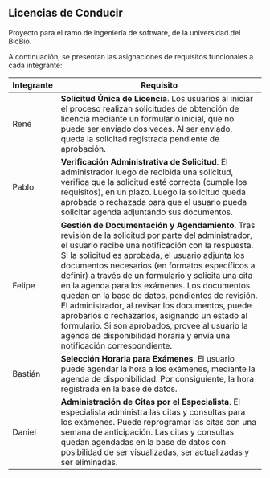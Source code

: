 ## Licencias de Conducir
Proyecto para el ramo de ingeniería de software, de la universidad del BíoBío.


A continuación, se presentan las asignaciones de requisitos funcionales a cada integrante:

| Integrante    | Requisito     |
| ------------- | ------------- |
| René          | **Solicitud Única de Licencia**. Los usuarios al iniciar el proceso realizan solicitudes de obtención de licencia mediante un formulario inicial, que no puede ser enviado dos veces. Al ser enviado, queda la solicitad registrada pendiente de aprobación.  |
| Pablo         | **Verificación Administrativa de Solicitud**. El administrador luego de recibida una solicitud, verifica que la solicitud esté correcta (cumple los requisitos), en un plazo. Luego la solicitud queda aprobada o rechazada para que el usuario pueda solicitar agenda adjuntando sus documentos.  |
| Felipe        | **Gestión de Documentación y Agendamiento**. Tras revisión de la solicitud por parte del administrador, el usuario recibe una notificación con la respuesta. Si la solicitud es aprobada, el usuario adjunta los documentos necesarios (en formatos específicos a definir) a través de un formulario y solicita una cita en la agenda para los exámenes. Los documentos quedan en la base de datos, pendientes de revisión. El administrador, al revisar los documentos, puede aprobarlos o rechazarlos, asignando un estado al formulario. Si son aprobados, provee al usuario la agenda de disponibilidad horaria y envía una notificación correspondiente.  |
| Bastián  | **Selección Horaria para Exámenes**. El usuario puede agendar la hora a los exámenes, mediante la agenda de disponibilidad. Por consiguiente, la hora registrada en la base de datos.  |
| Daniel  | **Administración de Citas por el Especialista**. El especialista administra las citas y consultas para los exámenes. Puede reprogramar las citas con una semana de anticipación. Las citas y consultas quedan agendadas en la base de datos con posibilidad de ser visualizadas, ser actualizadas y ser eliminadas.  |

